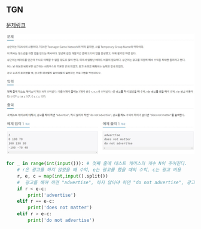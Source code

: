 ## TGN
[문제링크](https://www.acmicpc.net/problem/5063)

![TGN](https://github.com/Parksemo/Parksemo/blob/master/image/%5BBOJ%5DTGN.JPG?raw=true)
<br>
```python
for _ in range(int(input())): # 첫째 줄에 테스트 케이스의 개수 N이 주어진다.
    # r은 광고를 하지 않았을 때 수익, e는 광고를 했을 때의 수익, c는 광고 비용
    r, e, c = map(int,input().split())
    #  광고를 해야 하면 "advertise", 하지 않아야 하면 "do not advertise", 광고를 해도 수익이 차이가 없다면 "does not matter"를 출력한다.
    if r < e-c:
        print('advertise')
    elif r == e-c:
        print('does not matter')
    elif r > e-c:
        print('do not advertise')
```
